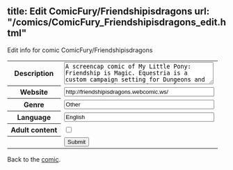 title: Edit ComicFury/Friendshipisdragons
url: "/comics/ComicFury_Friendshipisdragons_edit.html"
---
Edit info for comic ComicFury/Friendshipisdragons

<form name="comic" action="http://gaepostmail.appspot.com/comic/" method="post">
<table class="comicinfo">
<tr>
<th>Description</th><td><textarea name="description" cols="40" rows="3">A screencap comic of My Little Pony: Friendship is Magic. Equestria is a custom campaign setting for Dungeons and Dragons, and the mane six are Player Characters. How will a party of six roleplayers fare in a world where the usual hack-'n'-slash high fantasy has been replaced by pastel-colored ponies?</textarea></td>
</tr>
<tr>
<th>Website</th><td><input type="text" name="url" value="http://friendshipisdragons.webcomic.ws/" size="40"/></td>
</tr>
<tr>
<th>Genre</th><td><input type="text" name="genre" value="Other" size="40"/></td>
</tr>
<tr>
<th>Language</th><td><input type="text" name="language" value="English" size="40"/></td>
</tr>
<tr>
<th>Adult content</th><td><input type="checkbox" name="adult" value="adult" /></td>
</tr>
<tr>
<th></th><td>
<input type="hidden" name="comic" value="ComicFury_Friendshipisdragons" />
<input type="submit" name="submit" value="Submit" />
</td>
</tr>
</table>
</form>

Back to the [comic](ComicFury_Friendshipisdragons.html).
